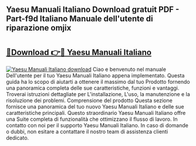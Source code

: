 ## Yaesu Manuali Italiano Download gratuit PDF - Part-f9d Italiano Manuale dell'utente di riparazione omjix

# <h2><a href="http://dfczlyy.blite.top/?on=Yaesu+Manuali+Italiano">🔗Download 👉🔴 Yaesu Manuali Italiano</a></h2>

[![Yaesu Manuali Italiano download](https://i.imgur.com/lujVjoI.png)](http://dfczlyy.blite.top/?on=Yaesu+Manuali+Italiano)
Ciao e benvenuto nel manuale Dell'utente per il tuo Yaesu Manuali Italiano appena implementato. Questa guida ha lo scopo di aiutarti a ottenere il massimo dal tuo Prodotto fornendo una panoramica completa delle sue caratteristiche, funzioni e vantaggi. Troverai istruzioni dettagliate per L'installazione, L'uso, la manutenzione e la risoluzione dei problemi. Comprensione del prodotto Questa sezione fornisce una panoramica del tuo nuovo Yaesu Manuali Italiano e delle sue caratteristiche principali. Questo straordinario Yaesu Manuali Italiano offre una Suite completa di funzionalità che ottimizzano il flusso di lavoro. In contatto con noi per il supporto Yaesu Manuali Italiano. In caso di domande o dubbi, non esitare a contattare il nostro team di assistenza clienti dedicato.
